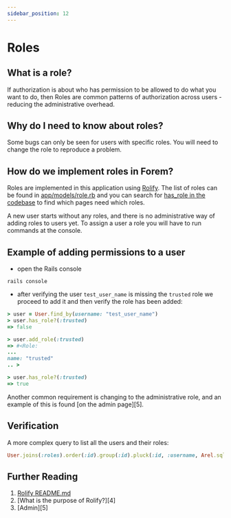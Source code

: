 ```yaml
---
sidebar_position: 12
---
```


# Roles

## What is a role?

If authorization is about who has permission to be allowed to do what you want
to do, then Roles are common patterns of authorization across users - reducing
the administrative overhead.

## Why do I need to know about roles?

Some bugs can only be seen for users with specific roles. You will need to
change the role to reproduce a problem.

## How do we implement roles in Forem?

Roles are implemented in this application using [Rolify][1]. The list of roles
can be found in [app/models/role.rb][2] and you can search for [has_role in the
codebase][3] to find which pages need which roles.

A new user starts without any roles, and there is no administrative way of
adding roles to users yet. To assign a user a role you will have to run commands
at the console.

## Example of adding permissions to a user

- open the Rails console

```shell
rails console
```

- after verifying the user `test_user_name` is missing the `trusted` role we
  proceed to add it and then verify the role has been added:

```ruby
> user = User.find_by(username: "test_user_name")
> user.has_role?(:trusted)
=> false

> user.add_role(:trusted)
=> #<Role:
...
name: "trusted"
.. >

> user.has_role?(:trusted)
=> true
```

Another common requirement is changing to the administrative role, and an
example of this is found [on the admin page][5].

## Verification

A more complex query to list all the users and their roles:

```ruby
User.joins(:roles).order(:id).group(:id).pluck(:id, :username, Arel.sql("array_agg(roles.name)"))
```

## Further Reading

1. [Rolify README.md][1]
2. [What is the purpose of Rolify?][4]
3. [Admin][5]

[1]: https://github.com/RolifyCommunity/rolify
[2]: https://github.com/forem/forem/blob/main/app/models/role.rb
[3]: https://github.com/forem/forem/search?q=has_role&unscoped_q=has_role
